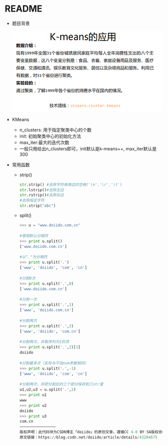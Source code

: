 # README

+ 题目背景

    ![png](题目.png)

+ KMeans

    + n_clusters: 用于指定聚类中心的个数
    + init: 初始聚类中心的初始化方法
    + max_iter:最大的迭代次数
    + 一般只用给出n_clusters即可，init默认是k-means++, max_iter默认是300

+ 常用函数

    + strip()

        ```python
        str.strip() #去除字符串两边的空格('\n','\r','\t')
        str.lstrip()#去除左边
        str.rstrip()#去除右边
        #去除指定字符
        str.strip("abc")
        ```

    + split()

        ```python
        >>> u = "www.doiido.com.cn"
         
        #使用默认分隔符
        >>> print u.split()
        ['www.doiido.com.cn']
         
        #以"."为分隔符
        >>> print u.split('.')
        ['www', 'doiido', 'com', 'cn']
         
        #分割0次
        >>> print u.split('.',0)
        ['www.doiido.com.cn']
         
        #分割一次
        >>> print u.split('.',1)
        ['www', 'doiido.com.cn']
        
        #分割两次
        >>> print u.split('.',2)
        ['www', 'doiido', 'com.cn']
         
        #分割两次，并取序列为1的项
        >>> print u.split('.',2)[1]
        doiido
         
        #分割最多次（实际与不加num参数相同）
        >>> print u.split('.',-1)
        ['www', 'doiido', 'com', 'cn']
         
        #分割两次，并把分割后的三个部分保存到三str里
        u1,u2,u3 = u.split('.',2)
        >>> print u1
        www
        >>> print u2
        doiido
        >>> print u3
        com.cn
        ————————————————
        版权声明：此代码块为CSDN博主「doiido」的原创文章，遵循CC 4.0 BY-SA版权协议，转载请附上原文出处链接及本声明。
        原文链接：https://blog.csdn.net/doiido/article/details/43204675
        ```

        

